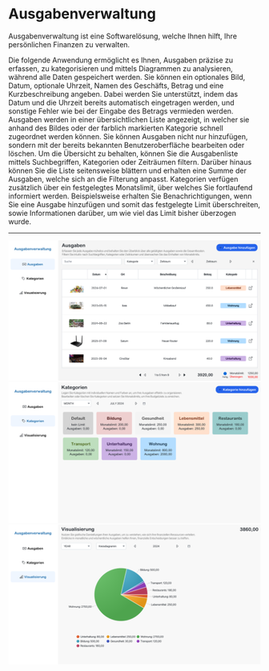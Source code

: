 # Ausgabenverwaltung

Ausgabenverwaltung ist eine Softwarelösung, welche Ihnen hilft, Ihre persönlichen Finanzen zu verwalten. 

Die folgende Anwendung ermöglicht es Ihnen, Ausgaben präzise zu erfassen, zu kategorisieren und mittels Diagrammen zu analysieren, während alle Daten gespeichert werden. Sie können ein optionales Bild, Datum, optionale Uhrzeit, Namen des Geschäfts, Betrag und eine Kurzbeschreibung angeben. Dabei werden Sie unterstützt, indem das Datum und die Uhrzeit bereits automatisch eingetragen werden, und sonstige Fehler wie bei der Eingabe des Betrags vermieden werden. Ausgaben werden in einer übersichtlichen Liste angezeigt, in welcher sie anhand des Bildes oder der farblich markierten Kategorie schnell zugeordnet werden können. Sie können Ausgaben nicht nur hinzufügen, sondern mit der bereits bekannten Benutzeroberfläche bearbeiten oder löschen. Um die Übersicht zu behalten, können Sie die Ausgabenliste mittels Suchbegriffen, Kategorien oder Zeiträumen filtern. Darüber hinaus können Sie die Liste seitensweise blättern und erhalten eine Summe der Ausgaben, welche sich an die Filterung anpasst. Kategorien verfügen zusätzlich über ein festgelegtes Monatslimit, über welches Sie fortlaufend informiert werden. Beispielsweise erhalten Sie Benachrichtigungen, wenn Sie eine Ausgabe hinzufügen und somit das festgelegte Limit überschreiten, sowie Informationen darüber, um wie viel das Limit bisher überzogen wurde.

---
![Ausgaben](data/readme/ausgaben.png)
![Kategorien](data/readme/kategorien.png)
![Visualisierung](data/readme/visualisierung.png)
